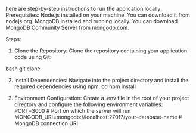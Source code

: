 here are step-by-step instructions to run the application locally:
Prerequisites:
Node.js installed on your machine. You can download it from nodejs.org.
MongoDB installed and running locally. You can download MongoDB Community Server from mongodb.com.

Steps:
1. Clone the Repository:
Clone the repository containing your application code using Git:

bash
git clone <repository-url>

2. Install Dependencies:
Navigate into the project directory and install the required dependencies using npm:
cd <project-directory>
npm install

3. Environment Configuration:
Create a .env file in the root of your project directory and configure the following environment variables:
PORT=3000            # Port on which the server will run
MONGODB_URI=mongodb://localhost:27017/your-database-name  # MongoDB connection URI

